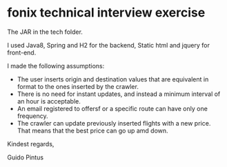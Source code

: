 # fonix technical interview exercise 

The JAR in the tech folder.

I used Java8, Spring and H2 for the backend, Static html and jquery for front-end.

I made the following assumptions:

  - The user inserts origin and destination values that are equivalent in format to the ones inserted by the crawler.
  - There is no need for instant updates, and instead a minimum interval of an hour is acceptable.
  - An email registered to offersf or a specific route can have only one frequency.
  - The crawler can update previously inserted flights with a new price. That means that the best price can go up amd down.
  
  
  Kindest regards,
  
  Guido Pintus


  
